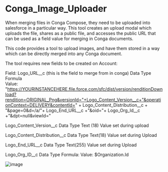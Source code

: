# Conga_Image_Uploader
When merging files in Conga Compose, they need to be uploaded into salesforce in a particular way.  This tool creates an upload modal which uploads the file, shares as a public file, and accesses the public URL that can be used as a field value for merging in Conga documents.

This code provides a tool to upload images, and have them stored in a way which can be directly merged into any Conga document. 

The tool requires new fields to be created on Account: 

Field: Logo_URL__c (this is the field to merge from in conga)
Data Type	Formula	 	 
Value: "https://YOURINSTANCEHERE.file.force.com/sfc/dist/version/renditionDownload?rendition=ORIGINAL_Png&versionId="+Logo_Content_Version__c+"&operationContext=DELIVERY&contentId=" + Logo_Content_Distribution__c + "&page=0&d=/a/"+ Logo_End_URL__c +"&oid="+ Logo_Org_Id__c +"&dpt=null&viewId="

Logo_Content_Version__c
Data Type Text (18)
Value set during upload


Logo_Content_Distribution__c
Data Type Text(18)
Value set during Upload

Logo_End_URL__c
Data Type Text(255)
Value set during Upload

Logo_Org_ID__c
Data Type Formula:
Value: $Organization.Id

![image](https://github.com/ZachsSolutions/Conga_Image_Uploader/assets/52823904/20c2011a-76fa-4db0-8abc-3bbf533540b3)


